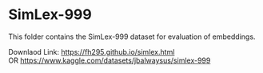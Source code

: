 # SimLex-999

This folder contains the SimLex-999 dataset for evaluation of embeddings.

Downlaod Link: https://fh295.github.io/simlex.html \
OR
https://www.kaggle.com/datasets/jbalwaysus/simlex-999